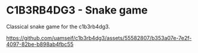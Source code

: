 # C1B3RB4DG3 - Snake game

Classical snake game for the c1b3rb4dg3.

https://github.com/uamseif/c1b3rb4dg3/assets/55582807/b353a07e-7e2f-4097-82be-b898ab4fbc55

